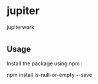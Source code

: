 # jupiter
jupiterwork
# <packagename>



<Description of what the package does>







## Usage



Install the package using npm :

 npm install is-null-or-empty --save

